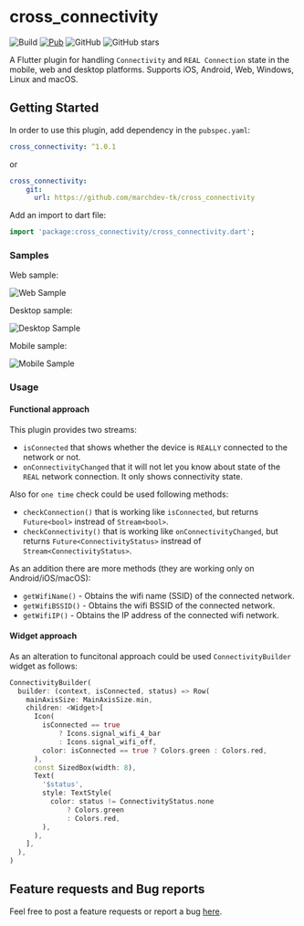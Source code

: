 # cross_connectivity

![Build](https://github.com/marchdev-tk/cross_connectivity/workflows/build/badge.svg)
[![Pub](https://img.shields.io/pub/v/cross_connectivity.svg)](https://pub.dartlang.org/packages/cross_connectivity)
![GitHub](https://img.shields.io/github/license/marchdev-tk/cross_connectivity)
![GitHub stars](https://img.shields.io/github/stars/marchdev-tk/cross_connectivity?style=social)

A Flutter plugin for handling `Connectivity` and `REAL Connection` state in the mobile, web and desktop platforms. Supports iOS, Android, Web, Windows, Linux and macOS.

## Getting Started

In order to use this plugin, add dependency in the `pubspec.yaml`:

```yaml
cross_connectivity: ^1.0.1
```

or

```yaml
cross_connectivity:
    git:
      url: https://github.com/marchdev-tk/cross_connectivity
```

Add an import to dart file:

```dart
import 'package:cross_connectivity/cross_connectivity.dart';
```

### Samples

Web sample:

![Web Sample](../assets/cc_web.gif?raw=true)

Desktop sample:

![Desktop Sample](../assets/cc_desktop.gif?raw=true)

Mobile sample:

![Mobile Sample](../assets/cc_mobile.gif?raw=true)

### Usage

#### Functional approach

This plugin provides two streams:

 * `isConnected` that shows whether the device is `REALLY` connected to the network or not.
 * `onConnectivityChanged` that it will not let you know about state of the `REAL` network connection. It only shows connectivity state.

Also for `one time` check could be used following methods:

 * `checkConnection()` that is working like `isConnected`, but returns `Future<bool>` instread of `Stream<bool>`.
 * `checkConnectivity()` that is working like `onConnectivityChanged`, but returns `Future<ConnectivityStatus>` instread of `Stream<ConnectivityStatus>`.

As an addition there are more methods (they are working only on Android/iOS/macOS):

 * `getWifiName()`  - Obtains the wifi name (SSID) of the connected network.
 * `getWifiBSSID()` - Obtains the wifi BSSID of the connected network.
 * `getWifiIP()` - Obtains the IP address of the connected wifi network.

#### Widget approach

As an alteration to funcitonal approach could be used `ConnectivityBuilder` widget as follows:

```dart
ConnectivityBuilder(
  builder: (context, isConnected, status) => Row(
    mainAxisSize: MainAxisSize.min,
    children: <Widget>[
      Icon(
        isConnected == true
            ? Icons.signal_wifi_4_bar
            : Icons.signal_wifi_off,
        color: isConnected == true ? Colors.green : Colors.red,
      ),
      const SizedBox(width: 8),
      Text(
        '$status',
        style: TextStyle(
          color: status != ConnectivityStatus.none
              ? Colors.green
              : Colors.red,
        ),
      ),
    ],
  ),
)
```

## Feature requests and Bug reports

Feel free to post a feature requests or report a bug [here](https://github.com/marchdev-tk/cross_connectivity/issues).
